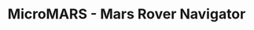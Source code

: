 ---
layout: page
title: MicroMARS - Mars Rover Navigator
description: Microsoft Engage 2020 Mentorship Program
img: assets/img/micromars.png
importance: 2
category: Internship Projects
redirect: https://avyaktawrat.github.io/Microsoft-MicroMARS
---